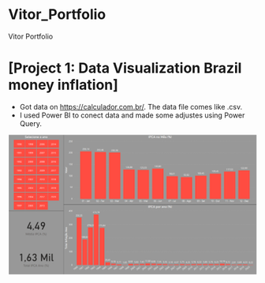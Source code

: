 # Vitor_Portfolio
Vitor Portfolio

# [Project 1: Data Visualization Brazil money inflation] 
* Got data on https://calculador.com.br/. The data file comes like .csv.
* I used Power BI to conect data and made some adjustes using Power Query.

![](/images/Brazil%20inflation.PNG)
